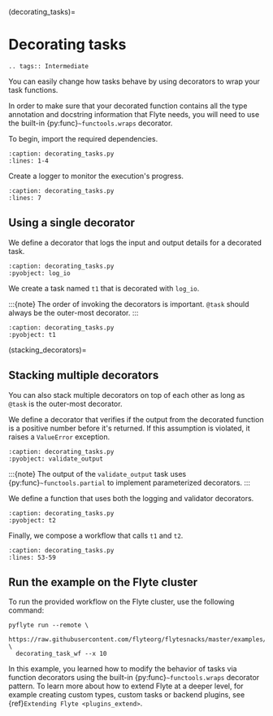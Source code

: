 (decorating_tasks)=

# Decorating tasks

```{eval-rst}
.. tags:: Intermediate
```

You can easily change how tasks behave by using decorators to wrap your task functions.

In order to make sure that your decorated function contains all the type annotation and docstring
information that Flyte needs, you will need to use the built-in {py:func}`~functools.wraps` decorator.

To begin, import the required dependencies.

```{rli} https://raw.githubusercontent.com/flyteorg/flytesnacks/master/example_code/advanced_composition/advanced_composition/decorating_tasks.py
:caption: decorating_tasks.py
:lines: 1-4
```

Create a logger to monitor the execution's progress.

```{rli} https://raw.githubusercontent.com/flyteorg/flytesnacks/master/example_code/advanced_composition/advanced_composition/decorating_tasks.py
:caption: decorating_tasks.py
:lines: 7
```

## Using a single decorator

We define a decorator that logs the input and output details for a decorated task.

```{rli} https://raw.githubusercontent.com/flyteorg/flytesnacks/master/example_code/advanced_composition/advanced_composition/decorating_tasks.py
:caption: decorating_tasks.py
:pyobject: log_io
```

We create a task named `t1` that is decorated with `log_io`.

:::{note}
The order of invoking the decorators is important. `@task` should always be the outer-most decorator.
:::

```{rli} https://raw.githubusercontent.com/flyteorg/flytesnacks/master/example_code/advanced_composition/advanced_composition/decorating_tasks.py
:caption: decorating_tasks.py
:pyobject: t1
```

(stacking_decorators)=

## Stacking multiple decorators

You can also stack multiple decorators on top of each other as long as `@task` is the outer-most decorator.

We define a decorator that verifies if the output from the decorated function is a positive number before it's returned.
If this assumption is violated, it raises a `ValueError` exception.

```{rli} https://raw.githubusercontent.com/flyteorg/flytesnacks/master/example_code/advanced_composition/advanced_composition/decorating_tasks.py
:caption: decorating_tasks.py
:pyobject: validate_output
```

:::{note}
The output of the `validate_output` task uses {py:func}`~functools.partial` to implement parameterized decorators.
:::

We define a function that uses both the logging and validator decorators.

```{rli} https://raw.githubusercontent.com/flyteorg/flytesnacks/master/example_code/advanced_composition/advanced_composition/decorating_tasks.py
:caption: decorating_tasks.py
:pyobject: t2
```

Finally, we compose a workflow that calls `t1` and `t2`.

```{rli} https://raw.githubusercontent.com/flyteorg/flytesnacks/master/example_code/advanced_composition/advanced_composition/decorating_tasks.py
:caption: decorating_tasks.py
:lines: 53-59
```

## Run the example on the Flyte cluster

To run the provided workflow on the Flyte cluster, use the following command:

```
pyflyte run --remote \
  https://raw.githubusercontent.com/flyteorg/flytesnacks/master/examples/advanced_composition/advanced_composition/decorating_tasks.py \
  decorating_task_wf --x 10
```

In this example, you learned how to modify the behavior of tasks via function decorators using the built-in
{py:func}`~functools.wraps` decorator pattern. To learn more about how to extend Flyte at a deeper level, for
example creating custom types, custom tasks or backend plugins,
see {ref}`Extending Flyte <plugins_extend>`.


